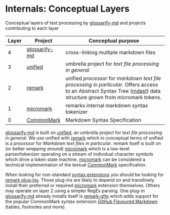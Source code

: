 # Internals: Conceptual Layers

[CommonMark]: https://commonmark.org
[doc-syntax-extensions]: ./markdown-syntax-extensions.md
[GFM]: https://github.github.com/gfm/
[glossarify-md]: https://github.com/about-code/glossarify-md
[mdast]: https://github.com/syntax-tree/mdast
[micromark]: https://github.com/micromark/
[remark]: https://github.com/remarkjs/remark
[remark-gfm]: https://npmjs.com/package/remark-gfm
[remark-plugins]: https://github.com/remarkjs/awesome-remark
[unified]: https://unifiedjs.com

Conceptual layers of text processing by [glossarify-md] and projects contributing to each layer

| Layer |     Project     |                          Conceptual purpose                           |
| ----- | --------------- | --------------------------------------------------------------------- |
| 4     | [glossarify-md] | cross-linking multiple markdown files                                 |
| 3     | [unified]       | umbrella project for *text file processing in general*                |
| 2     | [remark]        | unified *processor* for *markdown text file processing in particular*. Offers access to an Abstract Syntax Tree ([mdast]) data structure grown from micromark tokens.|
| 1     | [micromark]     | remarks internal markdown syntax tokenizer                            |
| 0     | [CommonMark]    | Markdown Syntax Specification                                         |


[glossarify-md] is built on [unified], an umbrella project for *text file processing in general*. We use unified with [remark] which in conceptual terms of unified is a *processor* for *Markdown text files in particular*. remark itself is built on (or better *wrapping around*) [micromark] which is a low-level parser/tokenizer operating on a stream of individual character symbols which drive a token state machine. [micromark] can be considered a technical implementation of the textual [CommonMark] specification.

When looking for non-standard [syntax extensions][doc-syntax-extensions] you should be looking for [remark plug-ins][remark-plugins]. Those plug-ins are likely to depend on and transitively install their preferred or required [micromark] extension themselves. Others may operate on layer 2 using a simpler RegEx parsing. One plug-in [glossarify-md] already installs itself is [remark-gfm] which adds support for the popular CommonMark syntax extension [GitHub Flavoured Markdown][GFM] (tables, footnotes and more).
